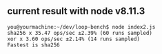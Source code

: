 ## current result with node v8.11.3
```
you@yourmachine:~/dev/loop-bench$ node index2.js
sha256 x 35.47 ops/sec ±2.39% (60 runs sampled)
xor x 3.60 ops/sec ±2.14% (14 runs sampled)
Fastest is sha256
```
